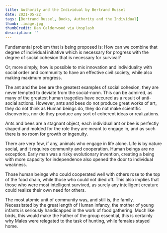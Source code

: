 ```yaml
---
title: Authority and the Individual by Bertrand Russel
date: 2021-05-22
tags: [Bertrand Russel, Books, Authority and the Individual]
thumb: .image.jpg
thumbCredit: Dan Calderwood via Unsplash
description: ''
---
```


Fundamental problem that is being proposed is: How can we combine that degree of individual initiative which is necessary for progress with the degree of social cohesion that is necessary for survival?

Or, more simply, how is possible to mix innovation and individuality with social order and community to have an effective civil society, while also making maximum progress.

The ant and the bee are the greatest examples of social cohesion, they are never tempted to deviate from the social-norm. This can be admired, as many of the greatest human tragedies have occured as a result of anti-social actions. However, ants and bees do not produce great works of art, they do not think as Human beings do, they do not make scientific discoveries, nor do they produce any sort of coherent ideas or realizations.

Ants and bees are a stagnant object, each individual ant or bee is perfectly shaped and molded for the role they are meant to engage in, and as such there is no room for growth or ingenuity.

There are very few, if any, animals who engage in life alone. Life is by nature social, and it requires community and cooperation. Human beings are no exception. Early man was a risky evolutionary invention, creating a being with more capacity for independence also opened the door to individual weakness.

Those human beings who could cooperated well with others rose to the top of the food chain, while those who could not died off. This also implies that those who were most intelligent survived, as surely any intelligent creature could realize their own need for others.

The most atomic unit of community was, and still is, the family. Necessitated by the great length of Human infancy, the mother of young infants is seriously handicapped in the work of food gathering. Much like birds, this would make the Father of the group essential, this is certainly why Males were relegated to the task of hunting, while females stayed home.


